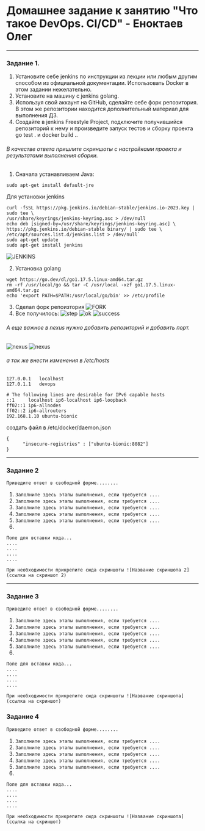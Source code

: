 # Домашнее задание к занятию "Что такое DevOps. CI/CD" - Еноктаев Олег



---
### Задание 1.
 1. Установите себе jenkins по инструкции из лекции или любым другим способом из официальной документации. Использовать Docker в этом задании нежелательно.
 2. Установите на машину с jenkins golang.
 3. Используя свой аккаунт на GitHub, сделайте себе форк репозитория. В этом же репозитории находится дополнительный материал для выполнения ДЗ.
 4. Создайте в jenkins Freestyle Project, подключите получившийся репозиторий к нему и произведите запуск тестов и сборку проекта go test . и docker build ..
###### В качестве ответа пришлите скриншоты с настройками проекта и результатами выполнения сборки.



  1. Сначала устанавливаем Java: 
  ```
  sudo apt-get install default-jre
  ```
 Для установки jenkins 
 ```
 curl -fsSL https://pkg.jenkins.io/debian-stable/jenkins.io-2023.key |
sudo tee \
/usr/share/keyrings/jenkins-keyring.asc > /dev/null
echo deb [signed-by=/usr/share/keyrings/jenkins-keyring.asc] \
https://pkg.jenkins.io/debian-stable binary/ | sudo tee \
/etc/apt/sources.list.d/jenkins.list > /dev/null`
sudo apt-get update
sudo apt-get install jenkins
```
![JENKINS](https://github.com/incid3nt/devops_jenkins/blob/main/Code_imOhg6d3gb.png?raw=true)

2. Установка golang
```
wget https://go.dev/dl/go1.17.5.linux-amd64.tar.gz
rm -rf /usr/local/go && tar -C /usr/local -xzf go1.17.5.linux-amd64.tar.gz
echo 'export PATH=$PATH:/usr/local/go/bin' >> /etc/profile
```
3. Сделал форк репоизтория
![FORK](https://github.com/incid3nt/devops_jenkins/blob/main/chrome_URGoREiMAc.png)
4. Все получилось:
![step](https://github.com/incid3nt/devops_jenkins/blob/main/step.png)
![ok](https://github.com/incid3nt/devops_jenkins/blob/main/ok.png)
![success](https://github.com/incid3nt/devops_jenkins/blob/main/success.png)

###### А еще важное в nexus нужно добавить репозиторий и добавить порт.
![nexus](https://github.com/incid3nt/devops_jenkins/blob/main/chrome_qIrgBFM9rg.png)
![nexus](https://github.com/incid3nt/devops_jenkins/blob/main/chrome_bDkLhdELCw.png)

###### а так же внести изменения в /etc/hosts
```
127.0.0.1	localhost
127.0.1.1	devops

# The following lines are desirable for IPv6 capable hosts
::1     localhost ip6-localhost ip6-loopback
ff02::1 ip6-allnodes
ff02::2 ip6-allrouters
192.168.1.10 ubuntu-bionic
```
создать файл в /etc/docker/daemon.json 
```
{
      "insecure-registries" : ["ubuntu-bionic:8082"]
}
```
---

### Задание 2

`Приведите ответ в свободной форме........`

1. `Заполните здесь этапы выполнения, если требуется ....`
2. `Заполните здесь этапы выполнения, если требуется ....`
3. `Заполните здесь этапы выполнения, если требуется ....`
4. `Заполните здесь этапы выполнения, если требуется ....`
5. `Заполните здесь этапы выполнения, если требуется ....`
6. 

```
Поле для вставки кода...
....
....
....
....
```

`При необходимости прикрепитe сюда скриншоты
![Название скриншота 2](ссылка на скриншот 2)`


---

### Задание 3

`Приведите ответ в свободной форме........`

1. `Заполните здесь этапы выполнения, если требуется ....`
2. `Заполните здесь этапы выполнения, если требуется ....`
3. `Заполните здесь этапы выполнения, если требуется ....`
4. `Заполните здесь этапы выполнения, если требуется ....`
5. `Заполните здесь этапы выполнения, если требуется ....`
6. 

```
Поле для вставки кода...
....
....
....
....
```

`При необходимости прикрепитe сюда скриншоты
![Название скриншота](ссылка на скриншот)`

### Задание 4

`Приведите ответ в свободной форме........`

1. `Заполните здесь этапы выполнения, если требуется ....`
2. `Заполните здесь этапы выполнения, если требуется ....`
3. `Заполните здесь этапы выполнения, если требуется ....`
4. `Заполните здесь этапы выполнения, если требуется ....`
5. `Заполните здесь этапы выполнения, если требуется ....`
6. 

```
Поле для вставки кода...
....
....
....
....
```

`При необходимости прикрепитe сюда скриншоты
![Название скриншота](ссылка на скриншот)`
